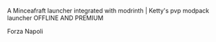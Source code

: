 A Minceafraft launcher integrated with modrinth | Ketty's pvp modpack launcher
OFFLINE AND PREMIUM






Forza Napoli
